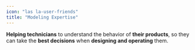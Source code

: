 ```yaml
---
icon: "las la-user-friends"
title: "Modeling Expertise"
---
```


**Helping technicians** to understand the behavior of **their products**, so they can take the **best decisions** when **designing and operating** them. 